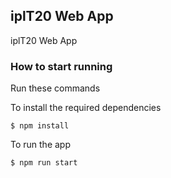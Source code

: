 ## iplT20 Web App

iplT20 Web App

### How to start running
Run these commands

To install the required dependencies

	$ npm install

To run the app

	$ npm run start
